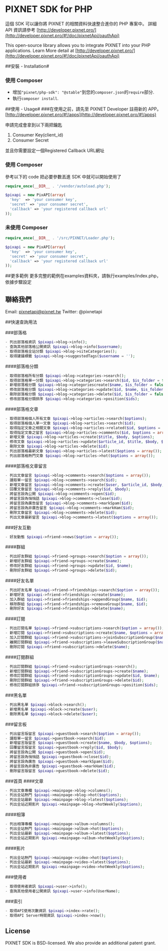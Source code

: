 PIXNET SDK for PHP
==============
這個 SDK 可以讓你將 PIXNET 的相關資料快速整合進你的 PHP 專案中。
詳細 API 資訊請參考 [http://developer.pixnet.pro/](http://developer.pixnet.pro/#!/doc/pixnetApi/oauthApi)

This open-source library allows you to integrate PIXNET into your PHP applications.
Learn More detail at [http://developer.pixnet.pro/](http://developer.pixnet.pro/#!/doc/pixnetApi/oauthApi)

##安裝 - Installation#
### 使用 Composer ###
- 增加`"pixnet/php-sdk": "@stable"`到您的`composer.json`的`require`部分.
- 執行`composer install`.

##使用 - Usage#
###在使用之前，請先至 PIXNET Developer 註冊新的 APP。
[http://developer.pixnet.pro/#!/apps](http://developer.pixnet.pro/#!/apps)

申請完成會拿到以下兩把鑰匙

 1. Consumer Key(client_id)
 2. Consumer Secret

並且你需要設定一個Registered Callback URL網址

### 使用 Composer ###
參考以下的 code 把必要參數丟進 SDK 中就可以開始使用了
```php
require_once(__DIR__ . '/vendor/autoload.php');

$pixapi = new PixAPI(array(
  'key'  => 'your consumer key',
  'secret' => 'your consumer secret',
  'callback' => 'your registered callback url'
));
```

### 未使用 Composer ###
```php
require_once(__DIR__ . '/src/PIXNET/Loader.php');

$pixapi = new PixAPI(array(
  'key'  => 'your consumer key',
  'secret' => 'your consumer secret',
  'callback' => 'your registered callback url'
));
```

##更多範例
更多完整的範例在examples資料夾，請執行examples/index.php，依據步驟設定

## 聯絡我們

Email: pixnetapi@pixnet.tw
Twitter: @pixnetapi

##快速查詢用法

###部落格
```php
- 列出部落格資訊 $pixapi->blog->info();
- 查詢其他部落格公開資訊 $pixapi->blog->info($username);
- 取得部落格全站分類 $pixapi->blog->siteCategories();
- 取得建議標籤 $pixapi->blog->suggestedTags($username = '');
```
####部落格分類
```php
- 取得部落格所有分類 $pixapi->blog->categories->search();
- 取得部落格單一分類 $pixapi->blog->categories->search($id, $is_folder = false);
- 新增部落格分類 $pixapi->blog->categoriescreate($name, $is_folder = false, $options = array());
- 修改部落格分類 $pixapi->blog->categories->update($id, $name, $is_folder = false, $options = array());
- 刪除部落格分類 $pixapi->blog->categories->delete($id, $is_folder = false);
- 修改部落格分類排序 $pixapi->blog->categories->position($ids);
```
####部落格文章
```php
- 取得部落格個人所有文章 $pixapi->blog->articles->search($options);
- 取得部落格個人單一文章 $pixapi->blog->articles->search($id);
- 取得指定文章之相關文章 $pixapi->blog->articles->related($id, $options = array());
- 取得指定文章之留言 $pixapi->blog->articles->comments($id, $options = array());
- 新增文章 $pixapi->blog->articles->create($title, $body, $options);
- 修改文章 $pixapi->blog->articles->update($article_id, $title, $body, $options);
- 刪除文章 $pixapi->blog->articles->delete($id);
- 列出部落格最新文章 $pixapi->blog->articles->latest($options = array());
- 列出部落格熱門文章 $pixapi->blog->articles->hot($options = array());
```
####部落格文章留言
```php
- 列出文章留言 $pixapi->blog->comments->search($options = array());
- 讀取單一留言 $pixapi->blog->comments->search($id);
- 新增文章留言 $pixapi->blog->comments->create($user, $article_id, $body, $options);
- 回覆文章留言 $pixapi->blog->comments->reply($id, $body);
- 將留言設為公開 $pixapi->blog->comments->open($id);
- 將留言設為悄悄話 $pixapi->blog->comments->close($id);
- 將留言設為廣告留言 $pixapi->blog->comments->markSpam($id);
- 將留言設為非廣告留言 $pixapi->blog->comments->markHam($id);
- 刪除文章留言 $pixapi->blog->comments->delete($id);
- 列出文章最新留言 $pixapi->blog->comments->latest($options = array());
```

###好友互動
```php
- 好友動態 $pixapi->friend->news($option = array());
```
####群組
```php
- 列出好友群組 $pixapi->friend->groups->search($option = array());
- 新增好友群組 $pixapi->friend->groups->create($name);
- 修改好友群組 $pixapi->friend->groups->update($id, $name);
- 刪除好友群組 $pixapi->friend->groups->delete($id);
```
####好友名單
```php
- 列出好友名單 $pixapi->friend->friendships->search($option = array());
- 新增好友 $pixapi->friend->friendships->create($name);
- 加入群組 $pixapi->friend->friendships->appendGroup($name, $id);
- 移除群組 $pixapi->friend->friendships->removeGroup($name, $id);
- 刪除好友 $pixapi->friend->friendships->delete($name);
```
####訂閱
```php
- 列出訂閱名單 $pixapi->friend->subscriptions->search($option = array());
- 新增訂閱 $pixapi->friend->subscriptions->create($name, $options = array());
- 加入訂閱群組 $pixapi->friend->subscriptions->joinSubscriptionGroup($name, $group_ids = array());
- 離開訂閱群組 $pixapi->friend->subscriptions->leaveSubscriptionGroup($name, $group_ids = array());
- 刪除訂閱 $pixapi->friend->subscriptions->delete($name);
```
####訂閱群組
```php
- 列出訂閱群組 $pixapi->friend->subscriptionGroups->search();
- 新增訂閱群組 $pixapi->friend->subscriptionGroups->create($name);
- 修改訂閱群組 $pixapi->friend->subscriptionGroups->update($id, $name);
- 刪除訂閱群組 $pixapi->friend->subscriptionGroups->delete($id);
- 修改訂閱群組排序 $pixapi->friend->subscriptionGroups->position($ids);
```

###黑名單
```php
- 列出黑名單 $pixapi->block->search();
- 新增黑名單 $pixapi->block->create($user);
- 刪除黑名單 $pixapi->block->delete($user);
```

###留言板
```php
- 列出留言版留言 $pixapi->guestbook->search($option = array());
- 讀取單一留言 $pixapi->guestbook->search($id);
- 新增留言版留言 $pixapi->guestbook->create($name, $body, $options);
- 回覆留言版留言 $pixapi->guestbook->reply($id, $body);
- 將留言設為公開 $pixapi->guestbook->open($id);
- 將留言設為悄悄話 $pixapi->guestbook->close($id);
- 將留言設為廣告 $pixapi->guestbook->markSpam($id);
- 將留言設為非廣告 $pixapi->guestbook->markHam($id);
- 刪除留言版留言 $pixapi->guestbook->delete($id);
```

###首頁
####文章
```php
- 列出文章專欄 $pixapi->mainpage->blog->columns();
- 列出全站熱門 $pixapi->mainpage->blog->hot($options);
- 列出全站最新 $pixapi->mainpage->blog->latest($options);
- 列出全站近期影片 $pixapi->mainpage->blog->hotWeekly($options);
```
####相簿
```php
- 列出相簿專欄 $pixapi->mainpage->album->columns();
- 列出全站熱門 $pixapi->mainpage->album->hot($options);
- 列出全站最新 $pixapi->mainpage->album->latest($options);
- 列出全站近期影片 $pixapi->mainpage->album->hotWeekly($options);
```
####影片
```php
- 列出全站熱門 $pixapi->mainpage->video->hot($options);
- 列出全站最新 $pixapi->mainpage->video->latest($options);
- 列出全站近期影片 $pixapi->mainpage->video->hotWeekly($options);
```
###使用者
```php
- 取得使用者資訊 $pixapi->user->info();
- 查詢其他使用者公開資訊 $pixapi->user->info(UserName);
```
###索引
```php
- 取得API使用次數資訊 $pixapi->index->rate();
- 取得API Server時間資訊 $pixapi->index->now();
```

## License
PIXNET SDK is BSD-licensed. We also provide an additional patent grant.
